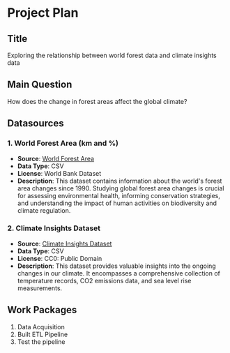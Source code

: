 # Project Plan

## Title
Exploring the relationship between world forest data and climate insights data

## Main Question
How does the change in forest areas affect the global climate?

## Datasources
### 1. World Forest Area (km and %)
- **Source**: [World Forest Area](https://www.kaggle.com/datasets/webdevbadger/world-forest-area)
- **Data Type**: CSV
- **License**: World Bank Dataset
- **Description**: This dataset contains information about the world's forest area changes since 1990. Studying global forest area changes is crucial for assessing environmental health, informing conservation strategies, and understanding the impact of human activities on biodiversity and climate regulation.

### 2. Climate Insights Dataset
- **Source**: [Climate Insights Dataset](https://www.kaggle.com/datasets/goyaladi/climate-insights-dataset?select=climate_change_data.csv)
- **Data Type**: CSV
- **License**: CC0: Public Domain
- **Description**: This dataset provides valuable insights into the ongoing changes in our climate. It encompasses a comprehensive collection of temperature records, CO2 emissions data, and sea level rise measurements.  

## Work Packages
1. Data Acquisition
2. Built ETL Pipeline
3. Test the pipeline